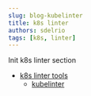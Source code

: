 ```yaml
---
slug: blog-kubelinter
title: k8s linter
authors: sdelrio
tags: [k8s, linter]
---
```


Init k8s linter section

* [k8s linter tools](/docs/Cloud-Platform/Kubernetes/k8s-linter#kubelinter)
  * [kubelinter](/docs/Cloud-Platform/Kubernetes/k8s-linter#kubelinter)

